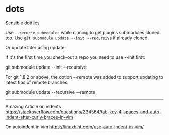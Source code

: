 # dots
Sensible dotfiles

Use `--recurse-submodules` while cloning to get plugins submodules cloned too.
Use `git submodule update --init --recursive` if already cloned.

Or update later using update:

If it's the first time you check-out a repo you need to use --init first:

git submodule update --init --recursive

For git 1.8.2 or above, the option --remote was added to support updating to latest tips of remote branches:

git submodule update --recursive --remote

-----------------------

Amazing Article on indents
https://stackoverflow.com/questions/234564/tab-key-4-spaces-and-auto-indent-after-curly-braces-in-vim

On autoindent in vim
https://linuxhint.com/use-auto-indent-in-vim/


